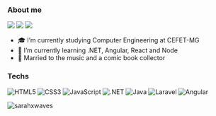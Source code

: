 
### About me
 <a href="https://www.linkedin.com/in/sarah-menezes-6b42ab208/">
  <img src="https://img.shields.io/badge/LINKEDIN  -%230077B5.svg?&style=for-the-badge&logo=linkedin&logoColor=white"></a>
 <a href="https://www.instagram.com/sarahxwaves/"><img src="https://img.shields.io/badge/INSTAGRAM-%23E4405F.svg?&style=for-the-badge&logo=instagram&logoColor=white"></a> 

<img src="https://img.shields.io/badge/sarahmenezesbraga@gmail.com-%23D14836.svg?&style=for-the-badge&logo=gmail&logoColor=white" href="sarahmenezesbraga@gmail.com">  

- 🎓 I’m currently studying Computer Engineering at CEFET-MG
- 🌱 I’m currently learning .NET, Angular, React and Node
- 💞  Married to the music and a comic book collector 


### Techs 

  

![HTML5](https://img.shields.io/badge/HTML5-E34F26?style=for-the-badge&logo=html5&logoColor=white)
![CSS3](https://img.shields.io/badge/CSS3-1572B6?style=for-the-badge&logo=css3&logoColor=white)
 ![JavaScript](https://img.shields.io/badge/JavaScript-F7DF1E?style=for-the-badge&logo=javascript&logoColor=black)
 ![.NET](https://img.shields.io/badge/.NET-5C2D91?style=for-the-badge&logo=.net&logoColor=white)
![Java](https://img.shields.io/badge/Java-ED8B00?style=for-the-badge&logo=java&logoColor=white)
![Laravel](https://img.shields.io/badge/Laravel-FF2D20?style=for-the-badge&logo=laravel&logoColor=white)
![Angular](https://img.shields.io/badge/Angular-DD0031?style=for-the-badge&logo=angular&logoColor=white) 


<p align="left"><img align="left" src="https://github-readme-stats.vercel.app/api/top-langs/?username=sarahxwaves&hide=html&layout=compact=true&theme=dark" alt="sarahxwaves"/></p>


